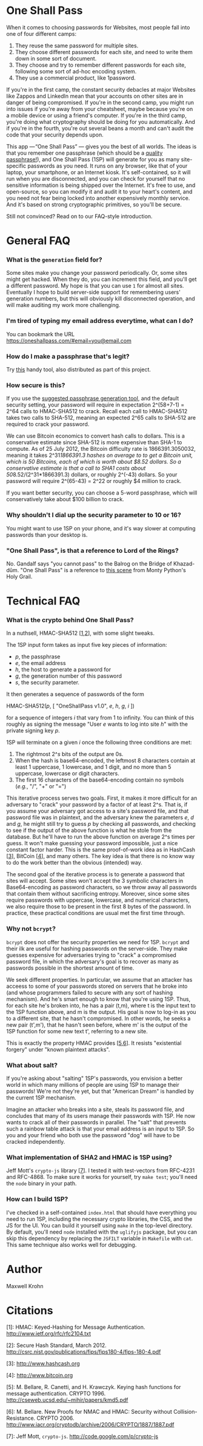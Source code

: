 One Shall Pass
===========

When it comes to choosing passwords for Websites, most people fall into one of four
different camps:

1. They reuse the same password for multiple sites.
2. They choose different passwords for each site, and need to write them down
   in some sort of document.
3. They choose and try to remember different passwords for each site, following
   some sort of ad-hoc encoding system.
4. They use a commercial product, like 1password.

If you're in the first camp, the constant security debacles at major
Websites like Zappos and LinkedIn mean that your accounts on other sites
are in danger of being compromised.   If you're in the second camp,
you might run into issues if you're away from your cheatsheet, maybe
because you're on a mobile device or using a friend's computer.  If you're in
the third camp, you're doing what cryptography should be doing for you
automatically.  And if you're in the fourth, you're out several
beans a month and can't audit the code that your security depends upon.

This app — “One Shall Pass” — gives you the best of all worlds.  The ideas is
that you remember one passphrase (which should be a <a href="https://oneshallpass.com/pp.html">quality passphrase!</a>), and One
Shall Pass (1SP) will generate for you as many site-specific passwords as you
need.  It runs on any browser, like that of your laptop, your smartphone, or an
Internet kiosk.  It's self-contained, so it will run when you are disconnected,
and you can check for yourself that no sensitive information is being shipped
over the Internet.  It's free to use, and open-source, so you can modify it and
audit it to your heart's content, and you need not fear being locked into
another expensively monthly service.  And it's based on strong cryptographic
primitives, so you'll be secure. 

Still not convinced?  Read on to our FAQ-style introduction.

General FAQ
===========

### What is the `generation` field for?

Some sites make you change your password periodically. Or, some sites might get
hacked. When they do, you can increment this field, and you'll get a different
password. My hope is that you can use `1` for almost all sites. Eventually I
hope to build server-side support for remembering users' generation numbers,
but this will obviously kill disconnected operation, and will make auditing my
work more challenging.

### I'm tired of typing my email address everytime, what can I do?
 
You can bookmark the URL https://oneshallpass.com/#email=you@email.com

### How do I make a passphrase that's legit?

Try <a href="https://oneshallpass.com/pp.html">this</a> handy tool,
also distributed as part of this project.

### How secure is this?

If you use the <a href="https://oneshallpass.com/pp.html">suggested passphrase
generation tool</a>, and the default security setting, your password will
require in expectation 2^(58+7-1) = 2^64 calls to HMAC-SHA512 to crack.
Recall each call to HMAC-SHA512 takes two calls to SHA-512, meaning
an expected 2^65 calls to SHA-512 are required to crack your password.

We can use Bitcoin economics to convert hash calls to dollars.  This is a
conservative estimate since SHA-512 is more expensive than SHA-1 to
compute. As of 25 July 2012, the Bitcoin difficulty rate is
1866391.3050032, meaning it takes 2^31*1866391.3 hashes on average to
to get a Bitcoin unit, which is 50 Bitcoins, each of which is worth
about $8.52 dollars.  So a conservative estimate is that a call to
SHA1 costs about 50*8.52/(2^31*1866391.3) dollars, or roughly 2^(-43) dollars.
So your password will require 2^(65-43) = 2^22 or roughly $4 million
to crack.

If you want better security, you can choose a 5-word passphrase,
which will conservatively take about $100 billion to crack.

### Why shouldn't I dial up the security parameter to 10 or 16?

You might want to use 1SP on your phone, and it's way slower at 
computing passwords than your desktop is.

### "One Shall Pass", is that a reference to Lord of the Rings?

No. Gandalf says "you cannot pass" to the Balrog on the Bridge of 
Khazad-dûm.  "One Shall Pass" is a reference to 
<a href="http://www.youtube.com/watch?v=dhRUe-gz690">this scene</a>
from Monty Python's Holy Grail.

Technical FAQ
=============

### What is the crypto behind One Shall Pass?

In a nuthsell, HMAC-SHA512 \[[1](#citations),[2](#citations)\], with some slight tweaks.

The 1SP input form takes as input five key pieces of information:

* _p_, the passphrase
* _e_, the email address
* _h_, the host to generate a password for
* _g_, the generation number of this password
* _s_, the security parameter.

It then generates a sequence of passwords of the form

  HMAC-SHA512(_p_, [ "OneShallPass v1.0", _e_, _h_, _g_, _i_ ])

for a sequence of integers _i_ that vary from 1 to infinity. You
can think of this roughly as signing the message "User _e_ wants to
log into site _h_" with the private signing key _p_.
    
1SP will terminate on a given _i_ once the following three conditions are met:

1. The rightmost 2^_s_ bits of the output are 0s.
1. When the hash is base64-encoded, the leftmost 8 characters contain 
at least 1 uppercase, 1 lowercase, and 1 digit, and no more than 5 
uppercase, lowercase or digit characters.
1. The first 16 characters of the base64-encoding contain no symbols
(_e.g._, "/", "+" or "=")

This iterative process serves two goals.  First, it makes it more difficult for
an adversary to "crack" your password by a factor of at least 2^s.  That is, if
you assume your adversary got access to a site's password file, and that
password file was in plaintext, and the adversary knew the parameters _e_, _d_
and _g_, he might still try to guess _p_ by checking all passwords, and
checking to see if the output of the above function is what he stole from the
database.  But he'll have to run the above function on average 2^s times per
guess.  It won't make guessing your password impossible, just a nice constant
factor harder.  This is the same proof-of-work idea as in
HashCash \[[3](#citations)\], BitCoin \[[4](#citations)\], and many others.  The key
idea is that there is no know way to do the work better than
the obvious (intended) way.

The second goal of the iterative process is to generate a password
that sites will accept. Some sites won't accept the 3 symbolic characters
in Base64-encoding as password characters, so we throw away all passwords that
contain them without sacrificing entropy.  Moreover, since some sites
require passwords with uppercase, lowercase, and numerical characters,
we also require those to be present in the first 8 bytes of the password.
In practice, these practical conditions are usual met the first time through.

### Why not `bcrypt`?

`bcrypt` does not offer the security properties we need for 1SP.
`bcrypt` and their ilk are useful for hashing passwords on the server-side.
They make guesses expensive for adversaries trying to "crack" a compromised
password file, in which the adversary's goal is to recover as many
as passwords possible in the shortest amount of time.

We seek different properties.  In particular, we assume that an attacker has
acceess to some of your passwords stored on servers that he broke into (and
whose programmers failed to secure with any sort of hashing mechanism). And
he's smart enough to know that you're using 1SP.  Thus, for each site he's
broken into, he has a pair (t,m), where t is the input text to the 1SP function
above, and m is the output.  His goal is now to log-in as you to a different
site, that he hasn't compromised.  In other words, he seeks a new pair (t',m'),
that he hasn't seen before, where m' is the output of the 1SP function for some
new text t', referring to a new site.

This is exactly the property HMAC provides \[[5](#citations),[6](#citations)\].
It resists "existential forgery" under "known plaintext attacks".

### What about salt?

If you're asking about "salting" 1SP's passwords, you envision a
better world in which many millions of people are using 1SP to manage
their passwords! We're not they're yet, but that "American Dream" is
handled by the current 1SP mechanism.

Imagine an attacker who breaks into a site, steals its password file, and
concludes that many of its users manage their passwords with 1SP.
He now wants to crack all of their passwords in parallel.  The
"salt" that prevents such a rainbow table attack is that your email
address is an input to 1SP.  So you and your friend who both use the
password "dog" will have to be cracked independently.

### What implementation of SHA2 and HMAC is 1SP using?

Jeff Mott's `crypto-js` library \[[7](#citations)\].  I tested
it with test-vectors from RFC-4231 and RFC-4868.  To make sure it 
works for yourself, try `make test`; you'll need the `node`
binary in your path.

### How can I build 1SP?

I've checked in a self-contained `index.html` that should have
everything you need to run 1SP, including the necessary
crypto libraries, the CSS, and the JS for the UI.  You can build
it yourself using `make` in the top-level directory. By default, you'll
need `node` installed with the `uglifyjs` package, but you can skip
this dependency by replacing the `JSFILT` variable in `Makefile`
with `cat`.  This same technique also works well for debugging.


Author
======
Maxwell Krohn 

Citations
=========

\[1\]:  HMAC: Keyed-Hashing for Message Authentication. http://www.ietf.org/rfc/rfc2104.txt 



\[2\]:  Secure Hash Standard, March 2012. http://csrc.nist.gov/publications/fips/fips180-4/fips-180-4.pdf 



\[3\]:  http://www.hashcash.org 



\[4\]:  http://www.bitcoin.org 



\[5\]:  M. Bellare, R. Canetti, and H. Krawczyk. Keying hash functions for message authentication. CRYPTO 1996. http://cseweb.ucsd.edu/~mihir/papers/kmd5.pdf 



\[6\]:  M. Bellare. New Proofs for NMAC and HMAC: Security without Collision-Resistance. CRYPTO 2006. http://www.iacr.org/cryptodb/archive/2006/CRYPTO/1887/1887.pdf 



\[7\]:  Jeff Mott, `crypto-js`.  http://code.google.com/p/crypto-js 



